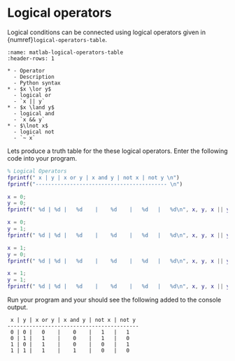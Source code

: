 # Logical operators

Logical conditions can be connected using logical operators given in {numref}`logical-operators-table`.

```{list-table} Logical operators
:name: matlab-logical-operators-table
:header-rows: 1

* - Operator
  - Description
  - Python syntax
* - $x \lor y$ 
  - logical or
  - `x || y`
* - $x \land y$
  - logical and
  - `x && y`
* - $\lnot x$
  - logical not
  - `~ x`
```

Lets produce a truth table for the these logical operators. Enter the following code into your program.

```matlab
% Logical Operators
fprintf(" x | y | x or y | x and y | not x | not y \n")
fprintf("------------------------------------------ \n")

x = 0;
y = 0;
fprintf(" %d | %d |   %d    |    %d    |   %d   |   %d\n", x, y, x || y, x && y, ~x, ~y)

x = 0;
y = 1;
fprintf(" %d | %d |   %d    |    %d    |   %d   |   %d\n", x, y, x || y, x && y, ~x, ~y)

x = 1;
y = 0;
fprintf(" %d | %d |   %d    |    %d    |   %d   |   %d\n", x, y, x || y, x && y, ~x, ~y)

x = 1;
y = 1;
fprintf(" %d | %d |   %d    |    %d    |   %d   |   %d\n", x, y, x || y, x && y, ~x, ~y)
```

Run your program and your should see the following added to the console output.

```text
 x | y | x or y | x and y | not x | not y 
------------------------------------------ 
 0 | 0 |   0    |    0    |   1   |   1
 0 | 1 |   1    |    0    |   1   |   0
 1 | 0 |   1    |    0    |   0   |   1
 1 | 1 |   1    |    1    |   0   |   0
```
